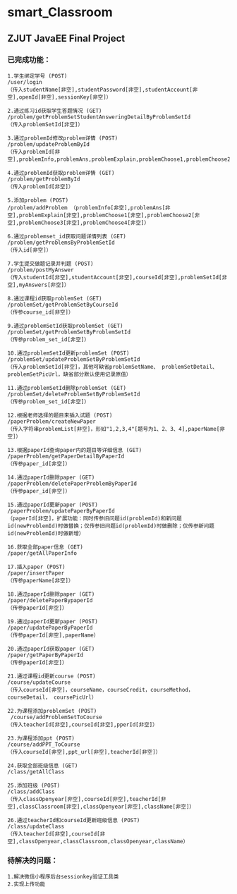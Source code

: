 # smart_Classroom
## ZJUT JavaEE Final Project


### 已完成功能：
    1.学生绑定学号 (POST)
    /user/login
    （传入studentName[非空],studentPassword[非空],studentAccount[非空],openId[非空],sessionKey[非空]）
    
    2.通过练习id获取学生答题情况 (GET)
    /problem/getProblemSetStudentAnsweringDetailByProblemSetId
    （传入problemSetId[非空]）
    
    3.通过problemId修改problem详情 (POST)
    /problem/updateProblemById
    （传入problemId[非空],problemInfo,problemAns,problemExplain,problemChoose1,problemChoose2,problemChoose3,problemChoose4;）
    
    4.通过problemId获取problem详情 (GET)
    /problem/getProblemById
    （传入problemId[非空]）
    
    5.添加problem (POST)
    /problem/addProblem （problemInfo[非空],problemAns[非空],problemExplain[非空],problemChoose1[非空],problemChoose2[非空],problemChoose3[非空],problemChoose4[非空]）
    
    6.通过problemset_id获取问题详情列表 (GET)
    /problem/getProblemsByProblemSetId
    （传入id[非空]）
    
    7.学生提交做题记录并判题 (POST)
    /problem/postMyAnswer
    （传入studentId[非空],studentAccount[非空],courseId[非空],problemSetId[非空],myAnswers[非空]）
    
    8.通过课程id获取problemSet (GET)
    /problemSet/getProblemSetByCourseId
    （传参course_id[非空]）
    
    9.通过problemSetId获取problemSet (GET)
    /problemSet/getProblemSetByProblemSetId
    （传参problem_set_id[非空]）
    
    10.通过problemSetId更新problemSet (POST)
    /problemSet/updateProblemSetByProblemSetId
    （传入problemSetId[非空]，其他可缺省problemSetName、 problemSetDetail、problemSetPicUrl，缺省部分默认使用记录原值）
    
    11.通过problemSetId删除problemSet (GET)
    /problemSet/deleteProblemSetByProblemSetId
    （传参problem_set_id[非空]）
    
    12.根据老师选择的题目来插入试题 (POST)
    /paperProblem/createNewPaper
    （传入字符串problemList[非空]，形如"1,2,3,4"[题号为1、2、3、4],paperName[非空]）
    
    13.根据paperId查询paper内的题目等详细信息 (GET)
    /paperProblem/getPaperDetailByPaperId
    （传参paper_id[非空]）
    
    14.通过paperId删除paper (GET)
    /paperProblem/deletePaperProblemByPaperId
    （传参paper_id[非空]）
    
    15.通过paperId更新paper (POST)
    /paperProblem/updatePaperByPaperId
    （paperId[非空]，扩展功能：同时传参旧问题id(problemId)和新问题id(newProblemId)时做替换；仅传参旧问题id(problemId)时做删除；仅传参新问题id(newProblemId)时做新增）
    
    16.获取全部paper信息 (GET)
    /paper/getAllPaperInfo
    
    17.插入paper (POST)
    /paper/insertPaper
    （传参paperName[非空]）
    
    18.通过paperId删除paper (GET)
    /paper/deletePaperBypaperId
    （传参paperId[非空]）
    
    19.通过paperId更新paper (POST)
    /paper/updatePaperByPaperId
    （传参paperId[非空],paperName）
    
    20.通过paperId获取paper (GET)
    /paper/getPaperByPaperId
    （传参paperId[非空]）
    
    21.通过课程id更新course (POST)
    /course/updateCourse
    （传入courseId[非空]，courseName，courseCredit，courseMethod，courseDetail， coursePicUrl）
    
    22.为课程添加problemSet (POST)
     /course/addProblemSetToCourse
    （传入teacherId[非空],courseId[非空],pperId[非空]）
    
    23.为课程添加ppt (POST)
    /course/addPPT_ToCourse
    （传入courseId[非空],ppt_url[非空],teacherId[非空]）
    
    24.获取全部班级信息 (GET)
    /class/getAllClass
    
    25.添加班级 (POST)
    /class/addClass
    （传入classOpenyear[非空],courseId[非空],teacherId[非空],classClassroom[非空],classOpenyear[非空],className[非空]）
    
    26.通过teacherId和courseId更新班级信息 (POST)
    /class/updateClass
    （传入teacherId[非空],courseId[非空],classOpenyear,classClassroom,classOpenyear,className）
    
### 待解决的问题：
    1.解决微信小程序后台sessionkey验证工具类
    2.实现上传功能
